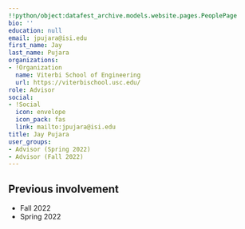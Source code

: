 ```yaml
---
!!python/object:datafest_archive.models.website.pages.PeoplePage
bio: ''
education: null
email: jpujara@isi.edu
first_name: Jay
last_name: Pujara
organizations:
- !Organization
  name: Viterbi School of Engineering
  url: https://viterbischool.usc.edu/
role: Advisor
social:
- !Social
  icon: envelope
  icon_pack: fas
  link: mailto:jpujara@isi.edu
title: Jay Pujara
user_groups:
- Advisor (Spring 2022)
- Advisor (Fall 2022)
---
```


## Previous involvement

* Fall 2022
* Spring 2022